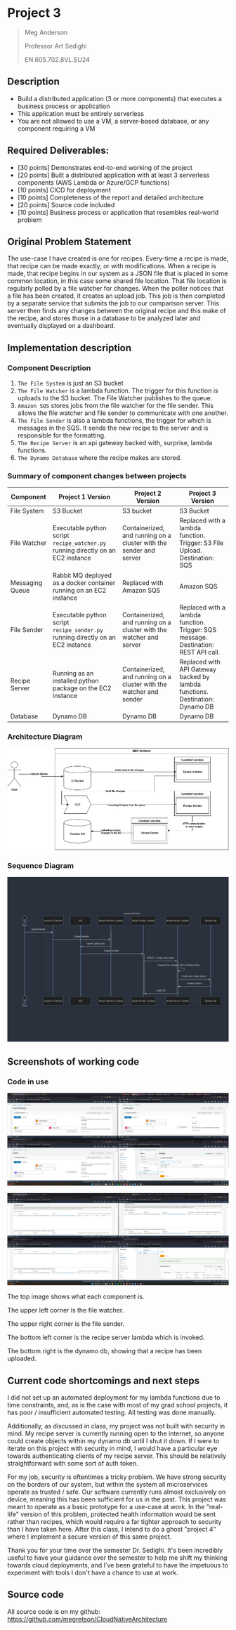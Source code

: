 # Project 3
> Meg Anderson
> 
> Professor Art Sedighi 
> 
> EN.605.702.8VL.SU24

## Description
- Build a distributed application (3 or more components) that executes a business process or application 
- This application must be entirely serverless
- You are not allowed to use a VM, a server-based database, or any component requiring a VM
  

## Required Deliverables:
- [30 points] Demonstrates end-to-end working of the project
- [20 points] Built a distributed application with at least 3 serverless components (AWS Lambda or Azure/GCP functions) 
- [10 points] CICD for deployment
- [10 points] Completeness of the report and detailed architecture
- [20 points] Source code included
- [10 points] Business process or application that resembles real-world problem

## Original Problem Statement 

The use-case I have created is one for recipes.  Every-time a recipe is made, that recipe can be made exactly, or with modifications. When a recipe
is made, that recipe begins in our system as a JSON file that is placed in some common location, in this case
some shared file location. That file location is regularly polled by a file watcher for changes. When the poller
notices that a file has been created, it creates an upload job. This job is then completed by a separate service
that submits the job to our comparison server. This server then finds any changes between the original recipe
and this make of the recipe, and stores those in a database to be analyzed later and eventually displayed on a
dashboard.

## Implementation description

### Component Description
1. `The File System` is just an S3 bucket
2. `The File Watcher` is a lambda function. The trigger for this function is uploads to the S3 bucket. The File Watcher publishes to the queue.
3. `Amazon SQS` stores jobs from the file watcher for the file sender. This allows the file watcher and file sender to communicate with one another. 
4. `The File Sender` is also a lambda functions, the trigger for which is messages in the SQS. It sends the new recipe to the server and is responsible for the formatting. 
5. `The Recipe Server` is an api gateway backed with, surprise, lambda functions. 
6. `The Dynamo Database` where the recipe makes are stored. 

### Summary of component changes between projects
| Component       | Project 1 Version                                                                | Project 2 Version                                                    | Project 3 Version                                                                   |
|-----------------|----------------------------------------------------------------------------------|----------------------------------------------------------------------|-------------------------------------------------------------------------------------|
| File System     | S3 Bucket                                                                        | S3 bucket                                                            | S3 Bucket                                                                           |
| File Watcher    | Executable python script `recipe_watcher.py` running directly on an EC2 instance | Containerized, and running on a cluster with the sender and server   | Replaced with a lambda function. Trigger: S3 File Upload. Destination: SQS          |
| Messaging Queue | Rabbit MQ deployed as a docker container running on an EC2 instance              | Replaced with Amazon SQS                                             | Amazon SQS                                                                          |
| File Sender     | Executable python script `recipe_sender.py` running directly on an EC2 instance  | Containerized, and running on a cluster with the watcher and server  | Replaced with a lambda function. Trigger: SQS message. Destination: REST API call.  |
| Recipe Server   | Running as an installed python package on the EC2 instance                       | Containerized, and running on a cluster with the watcher and sender  | Replaced with API Gateway backed by lambda functions. Destination: Dynamo DB        |
| Database        | Dynamo DB                                                                        | Dynamo DB                                                            | Dynamo DB                                                                           |


### Architecture Diagram
![alt text](./documentation_images/Architecture_Diagram.drawio.png "Title")

### Sequence Diagram
![](./documentation_images/sequence.png)

  
## Screenshots of working code 
### Code in use
![alt text](./documentation_images/each_section.png "Title")

![alt text](./documentation_images/in_use.png "Title")

The top image shows what each component is. 

The upper left corner is the file watcher.

The upper right corner is the file sender.

The bottom left corner is the recipe server lambda which is invoked. 

The bottom right is the dynamo db, showing that a recipe has been uploaded.


## Current code shortcomings and next steps 

I did not set up an automated deployment for my lambda functions due to time constraints, and, as is the case with most of my grad school projects, it has poor / insufficient automated testing. All testing was done manually. 

Additionally, as discussed in class, my project was not built with security in mind. My recipe server is currently running open to the internet, so anyone could create objects within my dynamo db until I shut it down. If I were to iterate on this project with security in mind, I would have a particular eye towards authenticating clients of my recipe server. This should be relatively straightforward with some sort of auth token. 

For my job, security is oftentimes a tricky problem. We have strong security on the borders of our system, but within the system all microservices operate as trusted / safe. Our software currently runs almost exclusively on device, meaning this has been sufficient for us in the past. This project was meant to operate as a basic prototype for a use-case at work. In the "real-life" version of this problem, protected health information would be sent rather than recipes, which would require a far tighter approach to security than I have taken here. After this class, I intend to do a ghost "project 4" where I implement a secure version of this same project. 

Thank you for your time over the semester Dr. Sedighi. It's been incredibly useful to have your guidance over the semester to help me shift my thinking towards cloud deployments, and I've been grateful to have the impetuous to experiment with tools I don't have a chance to use at work. 

## Source code
All source code is on my github: 
https://github.com/megretson/CloudNativeArchitecture
